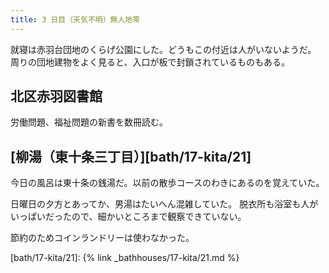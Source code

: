 ```yaml
---
title: 3 日目（天気不明）無人地帯
---
```


就寝は赤羽台団地のくらげ公園にした。どうもこの付近は人がいないようだ。
周りの団地建物をよく見ると、入口が板で封鎖されているものもある。

## 北区赤羽図書館

労働問題、福祉問題の新書を数冊読む。

## [柳湯（東十条三丁目）][bath/17-kita/21]

今日の風呂は東十条の銭湯だ。以前の散歩コースのわきにあるのを覚えていた。

日曜日の夕方とあってか、男湯はたいへん混雑していた。
脱衣所も浴室も人がいっぱいだったので、細かいところまで観察できていない。

節約のためコインランドリーは使わなかった。

[bath/17-kita/21]: {% link _bathhouses/17-kita/21.md %}
